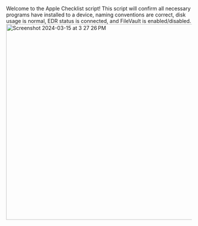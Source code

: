 Welcome to the Apple Checklist script! This script will confirm all necessary programs have installed to a device, naming conventions are correct, disk usage is normal, EDR status is connected, and FileVault is enabled/disabled.
<img width="532" alt="Screenshot 2024-03-15 at 3 27 26 PM" src="https://github.com/Jephsenn/AppleChecklist/assets/77135997/95c3d3ee-2e8a-4688-8f58-dae4abeaf08e">
